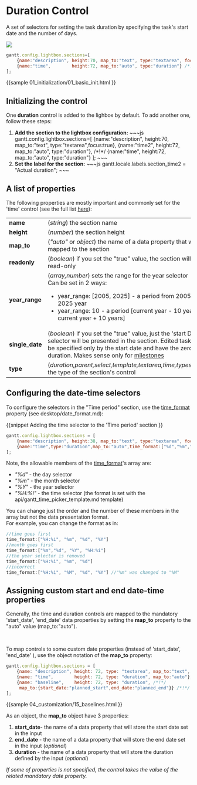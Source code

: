 Duration Control
==============================================
A set of selectors for setting the task duration by specifying the task's start date and the number of days.

<img src="desktop/time_control.png"/>

~~~js
gantt.config.lightbox.sections=[
    {name:"description", height:70, map_to:"text", type:"textarea", focus:true},
    {name:"time",        height:72, map_to:"auto", type:"duration"} /*!*/
];
~~~

{{sample
	01_initialization/01_basic_init.html
}}

Initializing the control
---------------------------
One **duration** control is added to the lighbox by default. To add another one, follow these steps:
<ol>
    <li><b>Add the section to the lightbox configuration:</b>
~~~js
gantt.config.lightbox.sections=[
    {name:"description", height:70, map_to:"text", type:"textarea",focus:true},
    {name:"time2",       height:72, map_to:"auto", type:"duration"}, /*!*/
    {name:"time",        height:72, map_to:"auto", type:"duration"}
];
~~~
	</li>
    <li><b>Set the label for the section:</b>
~~~js
gantt.locale.labels.section_time2 = "Actual duration";
~~~
	</li>
</ol>

A list of properties
---------------------------------------------
The following properties are mostly important and commonly set for the 'time' control (see the full list <a href="api/gantt_lightbox_config.md">here</a>):

<table class="webixdoc_links">
	<tbody>
    	<tr>
			<td class="webixdoc_links0"><b>name</b></td>
			<td>(<i>string</i>) the section name </td>
		</tr>
        <tr>
			<td class="webixdoc_links0"><b>height</b></td>
			<td>(<i>number</i>) the section height</td>
		</tr>
        <tr>
			<td class="webixdoc_links0"><b>map_to</b></td>
			<td>(<i>"auto"</i> or <i>object</i>) the name of a data property that will be mapped to the section</td>
		</tr>
        <tr>
			<td class="webixdoc_links0"><b>readonly</b></td>
			<td>(<i>boolean</i>) if you set the "true" value, the section will be read-only</td>
		</tr>
        <tr>
			<td class="webixdoc_links0"><b>year_range</b></td>
			<td>(<i>array,number</i>) sets the range for the year selector
            <br>Can be set in 2 ways: 
             <ul>
              <li>year_range: [2005, 2025] - a period from 2005 till 2025 year </li>
              <li>year_range: 10  - a period [current year - 10 years; current year + 10 years]</li>
              </ul>
		</tr>
        <tr>
			<td class="webixdoc_links0"><b>single_date</b></td>
			<td>(<i>boolean</i>) if you set the "true" value, just the 'start Date' selector will be presented in the section. 
            Edited tasks will be specified only by the start date and have the zero duration. Makes sense only for <a href="desktop/task_types.md#milestones">milestones</a> </td>
		</tr>
        <tr>
			<td class="webixdoc_links0"><b>type</b></td>
			<td>(<i>duration,parent,select,template,textarea,time,typeselect</i>) the type of the section's control</td>
		</tr>
    </tbody>
</table>


Configuring  the date-time selectors 
-------------------------------------------------
To configure the selectors in the "Time period" section, use the [time_format](api/gantt_lightbox_config.md) property (see desktop/date_format.md):

{{snippet
Adding the time selector to the 'Time period' section
}}
~~~js
gantt.config.lightbox.sections = [
	{name:"description", height:38, map_to:"text", type:"textarea", focus:true},
    {name:"time",type:"duration",map_to:"auto",time_format:["%d","%m","%Y","%H:%i"]}/*!*/
];
~~~

Note, the allowable members of the [time_format](api/gantt_lightbox_config.md)'s array are:

- *"%d"* - the day selector 
- *"%m"* - the month selector
- *"%Y"* - the year selector
- *"%H:%i"* - the time selector (the format is set with the api/gantt_time_picker_template.md template) 

You can change just the order and the number of these members in the array but not the data presentation format.<br> For example, you can change the format as in:

~~~js
//time goes first
time_format:["%H:%i", "%m", "%d", "%Y"] 
//month goes first
time_format:["%m","%d", "%Y", "%H:%i"]
//the year selector is removed
time_format:["%H:%i", "%m", "%d"]
//incorrect
time_format:["%H:%i", "%M", "%d", "%Y"] //"%m" was changed to "%M"
~~~

Assigning custom start and end date-time properties
------------------------------------------------------------
Generally, the time and duration controls are mapped to the mandatory 'start_date', 'end_date' data properties by setting the **map_to** property to the "auto" value (map_to:"auto").

<br>

To map controls to some custom date properties (instead of 'start_date', 'end_date' ), use the object notation of the **map_to** property:

~~~js
gantt.config.lightbox.sections = [
	{name: "description", height: 72, type: "textarea", map_to:"text", focus: true},
	{name: "time", 		  height: 72, type: "duration", map_to:"auto"},
	{name: "baseline",    height: 72, type: "duration", /*!*/
     map_to:{start_date:"planned_start",end_date:"planned_end"}} /*!*/
];
~~~

{{sample
04_customization/15_baselines.html
}}

As an object, the **map_to** object have 3 properties: 

1. **start_date**- the name of a data property that will store  the start date  set in the input
2. **end_date** - the name of a data property that will store the end date set in the input (*optional*)
3. **duration** - the name of a data property that will store the duration defined by the input (*optional*)

*If some of properties is not specified, the control takes the value of the related mandatory date property.*


